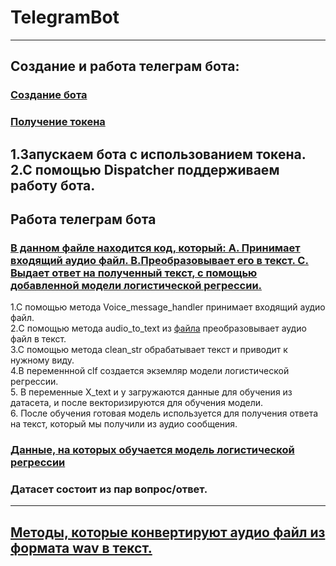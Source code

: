 # TelegramBot<br />
----------------------------------------------------------------------------------------------------------------------------------------------------------------------------------------------------------------------------------------------------------------------------------------------------
## Создание и работа телеграм бота:<br />
### [Создание бота](settings/bot_create.py) <br />
### [Получение токена](settings/data.py)<br />
1.Запускаем бота с использованием токена.<br />
2.С помощью Dispatcher поддерживаем работу бота.<br />
----------------------------------------------------------------------------------------------------------------------------------------------------------------------------------------------------------------------------------------------------------------------------------------------------
## Работа телеграм бота<br />
### [В данном файле находится код, который: A. Принимает входящий аудио файл. B.Преобразовывает его в текст. C. Выдает ответ на полученный текст, с помощью добавленной модели логистической регрессии. ](settings/bot_settings.py)<br />
1.С помощью метода Voice_message_handler принимает входящий аудио файл.<br />
2.C помощью метода audio_to_text из [файла](settings/stt.py) преобразовывает аудио файл в текст.<br />
3.С помощью метода clean_str обрабатывает текст и приводит к нужному виду.<br />
4.В переменнной clf создается экземляр модели логистической регрессии.<br />
5. В переменные X_text и y загружаются данные для обучения из датасета, и после векторизируются для обучения модели.<br />
6. После обучения готовая модель используется для получения ответа на текст, который мы получили из аудио сообщения.<br />
### [Данные, на которых обучается модель логистической регрессии](dialogues.txt)<br />
### Датасет состоит из пар вопрос/ответ.<br />
---------------------------------------------------------------------------------------------------------------------------------------------------------------------------------------------------------------------------------------------------------------------------------------------------
## [Методы, которые конвертируют аудио файл из формата wav в текст.](settings/stt.py)<br />
